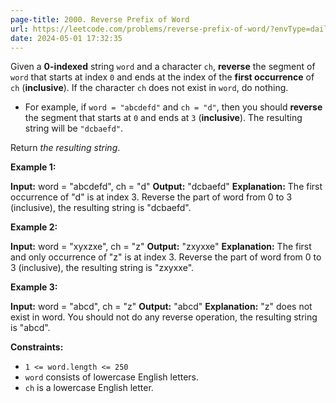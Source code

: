 ```yaml
---
page-title: 2000. Reverse Prefix of Word
url: https://leetcode.com/problems/reverse-prefix-of-word/?envType=daily-question&envId=2024-05-01
date: 2024-05-01 17:32:35
---
```

Given a **0-indexed** string `word` and a character `ch`, **reverse** the segment of `word` that starts at index `0` and ends at the index of the **first occurrence** of `ch` (**inclusive**). If the character `ch` does not exist in `word`, do nothing.

-   For example, if `word = "abcdefd"` and `ch = "d"`, then you should **reverse** the segment that starts at `0` and ends at `3` (**inclusive**). The resulting string will be `"dcbaefd"`.

Return *the resulting string*.

**Example 1:**

**Input:** word = "abcdefd", ch = "d"
**Output:** "dcbaefd"
**Explanation:** The first occurrence of "d" is at index 3. 
Reverse the part of word from 0 to 3 (inclusive), the resulting string is "dcbaefd".

**Example 2:**

**Input:** word = "xyxzxe", ch = "z"
**Output:** "zxyxxe"
**Explanation:** The first and only occurrence of "z" is at index 3.
Reverse the part of word from 0 to 3 (inclusive), the resulting string is "zxyxxe".

**Example 3:**

**Input:** word = "abcd", ch = "z"
**Output:** "abcd"
**Explanation:** "z" does not exist in word.
You should not do any reverse operation, the resulting string is "abcd".

**Constraints:**

-   `1 <= word.length <= 250`
-   `word` consists of lowercase English letters.
-   `ch` is a lowercase English letter.